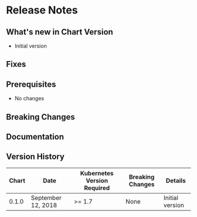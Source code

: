 # Release Notes

## What's new in Chart Version 
- Initial version

## Fixes


## Prerequisites

- No changes

## Breaking Changes

## Documentation

## Version History

| Chart | Date | Kubernetes Version Required | Breaking Changes | Details |
| ----- | ---- | --------------------------- | ---------------- | ------- |
| 0.1.0 | September 12, 2018 | >= 1.7 | None | Initial version |

